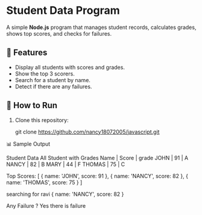 # Student Data Program

A simple **Node.js** program that manages student records, calculates grades, shows top scores, and checks for failures.

## 🚀 Features
- Display all students with scores and grades.
- Show the top 3 scorers.
- Search for a student by name.
- Detect if there are any failures.

## 📂 How to Run
1. Clone this repository:
   
   git clone https://github.com/nancy18072005/javascript.git


📊 Sample Output

Student Data
All Student with Grades
Name   | Score | grade
JOHN   | 91    | A
NANCY  | 82    | B
MARY   | 44    | F
THOMAS | 75    | C

Top Scores:
[ { name: 'JOHN', score: 91 },
  { name: 'NANCY', score: 82 },
  { name: 'THOMAS', score: 75 } ]

searching for ravi
{ name: 'NANCY', score: 82 }

Any Failure ?
Yes there is failure
